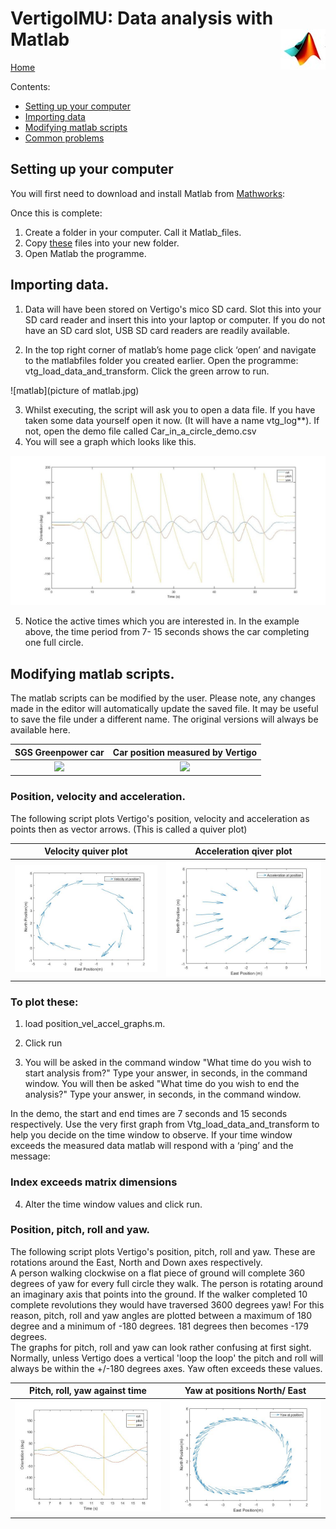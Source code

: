 # VertigoIMU: Data analysis with Matlab  <img style="float: right;" src="matlab logo.jpg"> 
 



 
 [Home](index.md)
 
 
 
Contents:



* [Setting up your computer](#setup)
* [Importing data](#load_data)
* [Modifying matlab scripts](#scripts)
* [Common problems](#problems)


## <a name = "setup"></a>Setting up your computer


You will first need to download and install Matlab from [Mathworks](http://uk.mathworks.com/):

Once this is complete:

1)	Create a folder in your computer.  Call it Matlab_files.
2)	Copy [these](zipfiles) files into your new folder.
3)	Open Matlab the programme.

## <a name = "load_data"></a>Importing data.

1)	Data will have been stored on Vertigo's mico SD card.  Slot this into your SD card reader and insert this into your laptop or computer.  If you do not have an SD card slot, USB SD card readers are readily available.

2)	In the top right corner of matlab’s home page click ‘open’ and navigate to the matlabfiles folder you created earlier.  Open the programme: vtg_load_data_and_transform.  Click the green arrow to run.


![matlab](picture of matlab.jpg)





3)	Whilst executing, the script will ask you to open a data file.  If you have taken some data yourself open it now. (It will have a name vtg_log**). If not, open the demo file called Car_in_a_circle_demo.csv
4)	You will see a graph which looks like this.

![](rsz_1greenpower_car_circle.jpg)



5)	Notice the active times which you are interested in.  In the example above, the time period from 7- 15 seconds shows the car completing one full circle.


## <a name = "scripts"></a>Modifying matlab scripts.


The matlab scripts can be modified by the user.  Please note, any changes made in the editor will automatically update the saved file.  It may be useful to save the file under a different name.  The original versions will always be available here.

SGS Greenpower car                  |  Car position measured by Vertigo
:-------------------------:|:-------------------------:
![](ezgif.com-video-to-gif.gif)    |  ![](ezgif.com-video-to-gif.gif)







### Position, velocity and acceleration.

The following script plots Vertigo's position, velocity and acceleration as points then as vector arrows.  (This is called a quiver plot)


Velocity quiver plot                   |  Acceleration qiver plot
:-------------------------------------:|:-----------------------------------:
![](Car_vel_circle.jpg)                |  ![](car_accel_circle.jpg)
























### To plot these:

1)	load position_vel_accel_graphs.m.

2)	Click run

3)	You will be asked in the command window "What time do you wish to start analysis from?"  Type your answer, in seconds, in the command window.
You will then be asked "What time do you wish to end the analysis?" Type your answer, in seconds, in the command window.
  
In the demo, the start and end times are 7 seconds and 15 seconds respectively.  Use the very first graph from Vtg_load_data_and_transform to help you decide on the time window to observe.  If your time window exceeds the measured data matlab will respond with a ‘ping’ and the message: 

### Index exceeds matrix dimensions

4)	Alter the time window values and click run.


### Position, pitch, roll and yaw.

The following script plots Vertigo's position, pitch, roll and yaw.  These are rotations around the East, North and Down axes respectively.  
A person walking clockwise on a flat piece of ground will complete 360 degrees of yaw for every full circle they walk.  The person is rotating around an imaginary axis that points into the ground.  If the walker completed 10 complete revolutions they would have traversed 3600 degrees yaw!  For this reason, pitch, roll and yaw angles are plotted between a maximum of 180 degree and a minimum of -180 degrees.  181 degrees then becomes -179 degrees.  
The graphs for pitch, roll and yaw can look rather confusing at first sight.  Normally, unless Vertigo does a vertical 'loop the loop' the pitch and roll will always be within the +/-180 degrees axes.  Yaw often exceeds these values.


Pitch, roll, yaw against time       |  Yaw at positions North/ East
:-------------------------:|:-------------------------:
![](greenpower_yaw2.jpg)    |  ![](greenpower_yaw.jpg)

